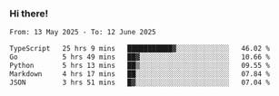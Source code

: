 ### Hi there!

<!--START_SECTION:waka-->

```txt
From: 13 May 2025 - To: 12 June 2025

TypeScript   25 hrs 9 mins   ███████████▓░░░░░░░░░░░░░   46.02 %
Go           5 hrs 49 mins   ██▓░░░░░░░░░░░░░░░░░░░░░░   10.66 %
Python       5 hrs 13 mins   ██▒░░░░░░░░░░░░░░░░░░░░░░   09.55 %
Markdown     4 hrs 17 mins   ██░░░░░░░░░░░░░░░░░░░░░░░   07.84 %
JSON         3 hrs 51 mins   █▓░░░░░░░░░░░░░░░░░░░░░░░   07.04 %
```

<!--END_SECTION:waka-->
